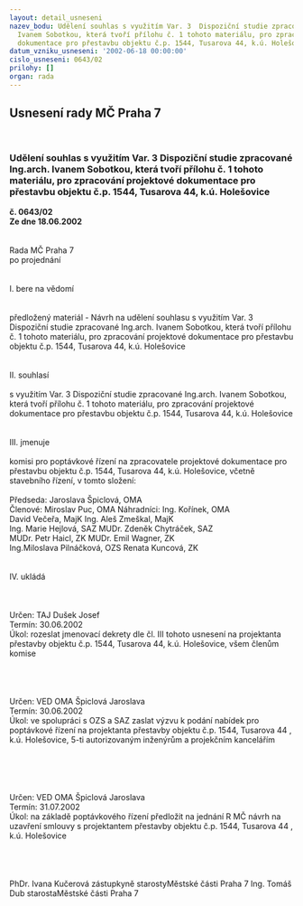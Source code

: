```yaml
---
layout: detail_usneseni
nazev_bodu: Udělení souhlas s využitím Var. 3  Dispoziční studie zpracované Ing.arch.
  Ivanem Sobotkou, která tvoří přílohu č. 1 tohoto materiálu, pro zpracování projektové
  dokumentace pro přestavbu objektu č.p. 1544, Tusarova 44, k.ú. Holešovice
datum_vzniku_usneseni: '2002-06-18 00:00:00'
cislo_usneseni: 0643/02
prilohy: []
organ: rada
---
```

<div id="ucUsn_pList" class="usn">
	<span><h2>Usnesení rady MČ Praha 7 </h2>
<br></span><div class="standBody">
<span><h3>Udělení souhlas s využitím Var. 3  Dispoziční studie zpracované Ing.arch. Ivanem Sobotkou, která tvoří přílohu č. 1 tohoto materiálu, pro zpracování projektové dokumentace pro přestavbu objektu č.p. 1544, Tusarova 44, k.ú. Holešovice</h3></span><div class="center">
		<strong>č. 0643/02</strong><br>
	</div>
<div class="center">
		<strong>Ze dne 18.06.2002</strong><br><br>
	</div>
<br>Rada MČ Praha 7<br>po projednání<br><br><br>I.	bere na vědomí<br><br> <br>předložený materiál - Návrh na udělení souhlasu s využitím Var. 3  Dispoziční studie zpracované Ing.arch. Ivanem Sobotkou, která tvoří přílohu č. 1 tohoto materiálu, pro zpracování projektové dokumentace pro přestavbu objektu č.p. 1544, Tusarova 44, k.ú. Holešovice<br><br><br>II.	souhlasí <br><br>s využitím Var. 3  Dispoziční studie zpracované Ing.arch. Ivanem Sobotkou, která tvoří přílohu č. 1 tohoto materiálu, pro zpracování projektové dokumentace pro přestavbu objektu č.p. 1544, Tusarova 44, k.ú. Holešovice<br><br><br>III.	jmenuje<br><br>komisi pro poptávkové řízení na zpracovatele projektové dokumentace pro přestavbu objektu č.p. 1544, Tusarova 44, k.ú. Holešovice, včetně stavebního řízení, v tomto složení:<br><br>Předseda:  	Jaroslava Špiclová, OMA<br>Členové:	Miroslav Puc, OMA			Náhradníci:	Ing. Kořínek, OMA<br>		David Večeřa, MajK					Ing. Aleš Zmeškal, MajK<br>		Ing. Marie Hejlová, SAZ				MUDr. Zdeněk Chytráček, SAZ<br>		MUDr. Petr Haicl, ZK				MUDr. Emil Wagner, ZK<br>		Ing.Miloslava Pilnáčková, OZS			Renata Kuncová, ZK <br>		<br><br>IV.	ukládá <br><br> <br> <br>Určen:	TAJ Dušek Josef<br>Termín: 30.06.2002<br>Úkol:	rozeslat jmenovací dekrety dle čl. III tohoto usnesení na projektanta přestavby objektu č.p. 1544, Tusarova 44,  k.ú. Holešovice, všem členům komise <br> <br><br><br> <br>Určen:	VED OMA Špiclová Jaroslava<br>Termín: 30.06.2002<br>Úkol:	ve spolupráci s OZS a SAZ zaslat výzvu k podání nabídek pro poptávkové řízení na  projektanta přestavby objektu č.p. 1544, Tusarova 44 , k.ú. Holešovice,  5-ti autorizovaným inženýrům a projekčním  kancelářím <br> <br> <br><br> <br> <br>Určen:	VED OMA Špiclová Jaroslava<br>Termín: 31.07.2002<br>Úkol:	na základě poptávkového řízení předložit na jednání R MČ návrh na uzavření smlouvy s  projektantem přestavby objektu č.p. 1544, Tusarova 44 , k.ú. Holešovice <br> <br><br> <br>	<br>PhDr. Ivana Kučerová zástupkyně starostyMěstské části Praha 7	Ing. Tomáš Dub starostaMěstské části Praha 7<br>	<br><br>
</div>
</div>